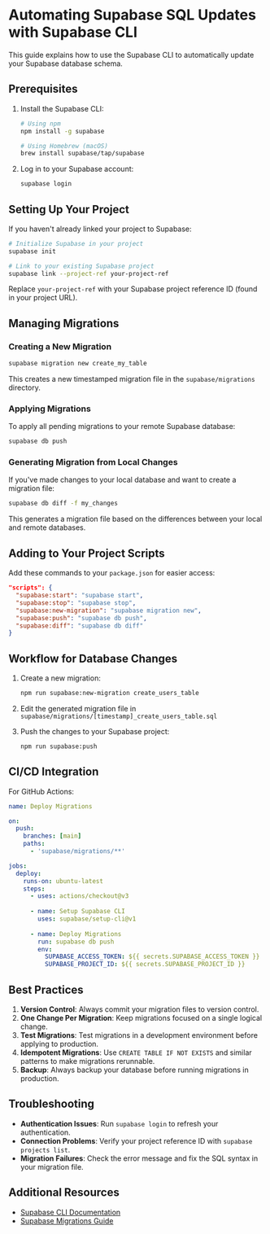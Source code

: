 # Automating Supabase SQL Updates with Supabase CLI

This guide explains how to use the Supabase CLI to automatically update your Supabase database schema.

## Prerequisites

1. Install the Supabase CLI:

   ```bash
   # Using npm
   npm install -g supabase
   
   # Using Homebrew (macOS)
   brew install supabase/tap/supabase
   ```

2. Log in to your Supabase account:

   ```bash
   supabase login
   ```

## Setting Up Your Project

If you haven't already linked your project to Supabase:

```bash
# Initialize Supabase in your project
supabase init

# Link to your existing Supabase project
supabase link --project-ref your-project-ref
```

Replace `your-project-ref` with your Supabase project reference ID (found in your project URL).

## Managing Migrations

### Creating a New Migration

```bash
supabase migration new create_my_table
```

This creates a new timestamped migration file in the `supabase/migrations` directory.

### Applying Migrations

To apply all pending migrations to your remote Supabase database:

```bash
supabase db push
```

### Generating Migration from Local Changes

If you've made changes to your local database and want to create a migration file:

```bash
supabase db diff -f my_changes
```

This generates a migration file based on the differences between your local and remote databases.

## Adding to Your Project Scripts

Add these commands to your `package.json` for easier access:

```json
"scripts": {
  "supabase:start": "supabase start",
  "supabase:stop": "supabase stop",
  "supabase:new-migration": "supabase migration new",
  "supabase:push": "supabase db push",
  "supabase:diff": "supabase db diff"
}
```

## Workflow for Database Changes

1. Create a new migration:
   ```bash
   npm run supabase:new-migration create_users_table
   ```

2. Edit the generated migration file in `supabase/migrations/[timestamp]_create_users_table.sql`

3. Push the changes to your Supabase project:
   ```bash
   npm run supabase:push
   ```

## CI/CD Integration

For GitHub Actions:

```yaml
name: Deploy Migrations

on:
  push:
    branches: [main]
    paths:
      - 'supabase/migrations/**'

jobs:
  deploy:
    runs-on: ubuntu-latest
    steps:
      - uses: actions/checkout@v3
      
      - name: Setup Supabase CLI
        uses: supabase/setup-cli@v1
        
      - name: Deploy Migrations
        run: supabase db push
        env:
          SUPABASE_ACCESS_TOKEN: ${{ secrets.SUPABASE_ACCESS_TOKEN }}
          SUPABASE_PROJECT_ID: ${{ secrets.SUPABASE_PROJECT_ID }}
```

## Best Practices

1. **Version Control**: Always commit your migration files to version control.
2. **One Change Per Migration**: Keep migrations focused on a single logical change.
3. **Test Migrations**: Test migrations in a development environment before applying to production.
4. **Idempotent Migrations**: Use `CREATE TABLE IF NOT EXISTS` and similar patterns to make migrations rerunnable.
5. **Backup**: Always backup your database before running migrations in production.

## Troubleshooting

- **Authentication Issues**: Run `supabase login` to refresh your authentication.
- **Connection Problems**: Verify your project reference ID with `supabase projects list`.
- **Migration Failures**: Check the error message and fix the SQL syntax in your migration file.

## Additional Resources

- [Supabase CLI Documentation](https://supabase.com/docs/reference/cli/introduction)
- [Supabase Migrations Guide](https://supabase.com/docs/guides/cli/managing-migrations) 
